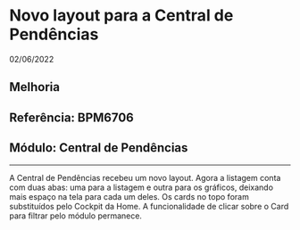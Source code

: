 # Novo layout para a Central de Pendências
02/06/2022
## Melhoria
## Referência: BPM6706
## Módulo: Central de Pendências
***

A Central de Pendências recebeu um novo layout. Agora a listagem conta com duas abas: uma para a listagem e outra para os gráficos, deixando mais espaço na tela para cada um deles. Os cards no topo foram substituídos pelo Cockpit da Home. A funcionalidade de clicar sobre o Card para filtrar pelo módulo permanece.

